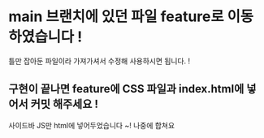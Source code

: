 # main 브랜치에 있던 파일 feature로 이동하였습니다 ! 
틀만 잡아둔 파일이라 가져가셔서 수정해 사용하시면 됩니다. !

구현이 끝나면 feature에  CSS 파일과 index.html에 넣어서 커밋 해주세요 !
-----------------------------------------------------------------------
사이드바 JS만 html에 넣어두었습니다 ~! 나중에 합쳐요 
